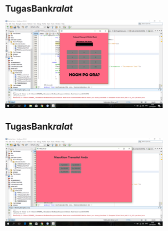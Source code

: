 # TugasBank*ralat*
![alt text](https://github.com/Ihawesome99/TugasBank-Ralat-/blob/master/Screenshot%20(20).png)
# TugasBank*ralat*
![alt text](https://github.com/Ihawesome99/TugasBank-Ralat-/blob/master/Screenshot%20(21).png)
